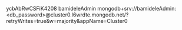 ycbAbRwCSFiK4208
bamideleAdmin
mongodb+srv://bamideleAdmin:<db_password>@cluster0.l6wrdte.mongodb.net/?retryWrites=true&w=majority&appName=Cluster0
